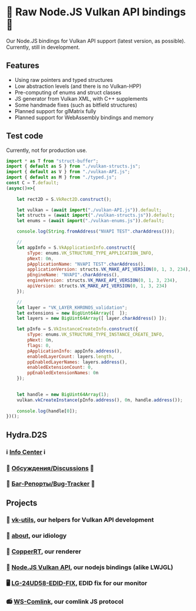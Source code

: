 # 🍵 Raw Node.JS Vulkan API bindings 🍵

Our Node.JS bindings for Vulkan API support (latest version, as possible). Currently, still in development. 

## Features

- Using raw pointers and typed structures
- Low abstraction levels (and there is no Vulkan-HPP)
- Pre-computing of enums and struct classes
- JS generator from Vulkan XML, with C++ supplements
- Some handmade fixes (such as bitfield structures)
- Planned support for glMatrix fully
- Planned support for WebAssembly bindings and memory

## Test code

Currently, not for production use. 

```js
import * as T from "struct-buffer";
import { default as S } from "./vulkan-structs.js";
import { default as V } from "./vulkan-API.js";
import { default as M } from "./typed.js";
const C = T.default;
(async()=>{
    
    let rect2D = S.VkRect2D.construct();

    let vulkan = (await import("./vulkan-API.js")).default;
    let structs = (await import("./vulkan-structs.js")).default;
    let enums = (await import("./vulkan-enums.js")).default;

    console.log(String.fromAddress("NVAPI TEST".charAddress()));

    //
    let appInfo = S.VkApplicationInfo.construct({
        sType: enums.VK_STRUCTURE_TYPE_APPLICATION_INFO,
        pNext: 0n,
        pApplicationName: "NVAPI TEST".charAddress(),
        applicationVersion: structs.VK_MAKE_API_VERSION(0, 1, 3, 234),
        pEngineName: "NVAPI".charAddress(),
        engineVersion: structs.VK_MAKE_API_VERSION(0, 1, 3, 234),
        apiVersion: structs.VK_MAKE_API_VERSION(0, 1, 3, 234)
    });

    //
    let layer = "VK_LAYER_KHRONOS_validation";
    let extensions = new BigUint64Array([  ]);
    let layers = new BigUint64Array([ layer.charAddress() ]);

    let pInfo = S.VkInstanceCreateInfo.construct({
        sType: enums.VK_STRUCTURE_TYPE_INSTANCE_CREATE_INFO,
        pNext: 0n,
        flags: 0,
        pApplicationInfo: appInfo.address(),
        enabledLayerCount: layers.length,
        ppEnabledLayerNames: layers.address(),
        enabledExtensionCount: 0,
        ppEnabledExtensionNames: 0n
    });
    

    let handle = new BigUint64Array(1);
    vulkan.vkCreateInstance(pInfo.address(), 0n, handle.address());
    
    console.log(handle[0]);
})();
```

## Hydra.D2S

### ℹ️ [Info Center](https://github.com/hydra2s-info) ℹ️ 
### 💬 [Обсуждения/Discussions](https://github.com/hydra2s-info/about/discussions) 💬
### 🐞 [Баг-Репорты/Bug-Tracker](https://github.com/hydra2s-info/about/issues) 🐞

## Projects

### 📀 [vk-utils](https://github.com/hydra2s/vk-utils), our helpers for Vulkan API development 
### 🥀 [about](https://github.com/hydra2s-info/about), our idiology
### 🌋 [CopperRT](https://github.com/hydra2s/CopperRT), our renderer
### 🍵 [Node.JS Vulkan API](https://github.com/hydra2s/node-vulkan-api), our nodejs bindings (alike LWJGL)
### 🖥️ [LG-24UD58-EDID-FIX](https://github.com/hydra2s/LG-24UD58-EDID-FIX), EDID fix for our monitor
### 📻 [WS-Comlink](https://github.com/hydra2s/ws-comlink), our comlink JS protocol
